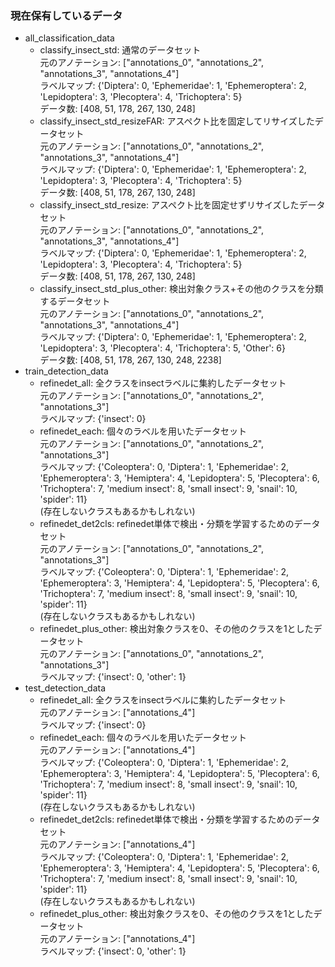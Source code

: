 ### 現在保有しているデータ  

- all_classification_data  
    - classify_insect_std: 通常のデータセット  
    元のアノテーション: ["annotations_0", "annotations_2", "annotations_3", "annotations_4"]  
    ラベルマップ: {'Diptera': 0, 'Ephemeridae': 1, 'Ephemeroptera': 2, 'Lepidoptera': 3, 'Plecoptera': 4, 'Trichoptera': 5}  
    データ数: [408, 51, 178, 267, 130, 248]  
    - classify_insect_std_resizeFAR: アスペクト比を固定してリサイズしたデータセット  
    元のアノテーション: ["annotations_0", "annotations_2", "annotations_3", "annotations_4"]  
    ラベルマップ: {'Diptera': 0, 'Ephemeridae': 1, 'Ephemeroptera': 2, 'Lepidoptera': 3, 'Plecoptera': 4, 'Trichoptera': 5}  
    データ数: [408, 51, 178, 267, 130, 248]  
    - classify_insect_std_resize: アスペクト比を固定せずリサイズしたデータセット  
    元のアノテーション: ["annotations_0", "annotations_2", "annotations_3", "annotations_4"]  
    ラベルマップ: {'Diptera': 0, 'Ephemeridae': 1, 'Ephemeroptera': 2, 'Lepidoptera': 3, 'Plecoptera': 4, 'Trichoptera': 5}  
    データ数: [408, 51, 178, 267, 130, 248]  
    - classify_insect_std_plus_other: 検出対象クラス+その他のクラスを分類するデータセット  
    元のアノテーション: ["annotations_0", "annotations_2", "annotations_3", "annotations_4"]  
    ラベルマップ: {'Diptera': 0, 'Ephemeridae': 1, 'Ephemeroptera': 2, 'Lepidoptera': 3, 'Plecoptera': 4, 'Trichoptera': 5, 'Other': 6}  
    データ数: [408, 51, 178, 267, 130, 248, 2238]  
- train_detection_data  
    - refinedet_all: 全クラスをinsectラベルに集約したデータセット  
    元のアノテーション: ["annotations_0", "annotations_2", "annotations_3"]  
    ラベルマップ: {'insect': 0}  
    - refinedet_each: 個々のラベルを用いたデータセット  
    元のアノテーション: ["annotations_0", "annotations_2", "annotations_3"]  
    ラベルマップ: {'Coleoptera': 0, 'Diptera': 1, 'Ephemeridae': 2, 'Ephemeroptera': 3, 'Hemiptera': 4, 'Lepidoptera': 5, 'Plecoptera': 6, 'Trichoptera': 7, 'medium insect': 8, 'small insect': 9, 'snail': 10, 'spider': 11}  
    (存在しないクラスもあるかもしれない)  
    - refinedet_det2cls: refinedet単体で検出・分類を学習するためのデータセット  
    元のアノテーション: ["annotations_0", "annotations_2", "annotations_3"]  
    ラベルマップ: {'Coleoptera': 0, 'Diptera': 1, 'Ephemeridae': 2, 'Ephemeroptera': 3, 'Hemiptera': 4, 'Lepidoptera': 5, 'Plecoptera': 6, 'Trichoptera': 7, 'medium insect': 8, 'small insect': 9, 'snail': 10, 'spider': 11}  
    (存在しないクラスもあるかもしれない)  
    - refinedet_plus_other: 検出対象クラスを0、その他のクラスを1としたデータセット  
    元のアノテーション: ["annotations_0", "annotations_2", "annotations_3"]  
    ラベルマップ: {'insect': 0, 'other': 1}  
- test_detection_data  
    - refinedet_all: 全クラスをinsectラベルに集約したデータセット  
    元のアノテーション: ["annotations_4"]  
    ラベルマップ: {'insect': 0}  
    - refinedet_each: 個々のラベルを用いたデータセット  
    元のアノテーション: ["annotations_4"]  
    ラベルマップ: {'Coleoptera': 0, 'Diptera': 1, 'Ephemeridae': 2, 'Ephemeroptera': 3, 'Hemiptera': 4, 'Lepidoptera': 5, 'Plecoptera': 6, 'Trichoptera': 7, 'medium insect': 8, 'small insect': 9, 'snail': 10, 'spider': 11}  
    (存在しないクラスもあるかもしれない)  
    - refinedet_det2cls: refinedet単体で検出・分類を学習するためのデータセット  
    元のアノテーション: ["annotations_4"]  
    ラベルマップ: {'Coleoptera': 0, 'Diptera': 1, 'Ephemeridae': 2, 'Ephemeroptera': 3, 'Hemiptera': 4, 'Lepidoptera': 5, 'Plecoptera': 6, 'Trichoptera': 7, 'medium insect': 8, 'small insect': 9, 'snail': 10, 'spider': 11}  
    (存在しないクラスもあるかもしれない)  
    - refinedet_plus_other: 検出対象クラスを0、その他のクラスを1としたデータセット  
    元のアノテーション: ["annotations_4"]  
    ラベルマップ: {'insect': 0, 'other': 1}  